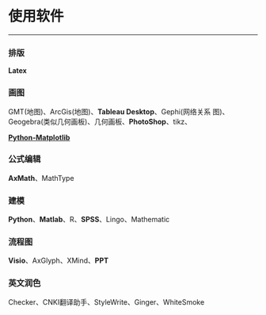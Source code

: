 # 使用软件

***

### 排版

**Latex**

### 画图

GMT(地图)、ArcGis(地图)、**Tableau Desktop**、Gephi(网络关系 图)、Geogebra(类似几何画板)、几何画板、**PhotoShop**、tikz、

**[Python-Matplotlib](https://matplotlib.org/)**

### 公式编辑

**AxMath**、MathType

### 建模

**Python**、**Matlab**、R、**SPSS**、Lingo、Mathematic

### 流程图

**Visio**、AxGlyph、XMind、**PPT**

### 英文润色

Checker、CNKI翻译助手、StyleWrite、Ginger、WhiteSmoke
